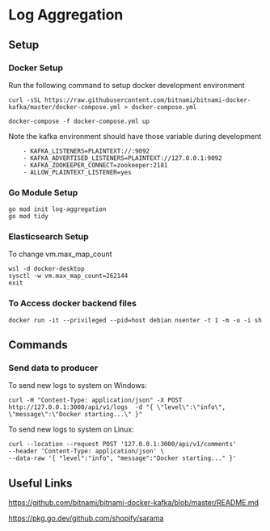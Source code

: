 # Log Aggregation

## Setup

### Docker Setup
Run the following command to setup docker development environment

```
curl -sSL https://raw.githubusercontent.com/bitnami/bitnami-docker-kafka/master/docker-compose.yml > docker-compose.yml

docker-compose -f docker-compose.yml up
```

Note the kafka environment should have those variable during development

```
    - KAFKA_LISTENERS=PLAINTEXT://:9092
    - KAFKA_ADVERTISED_LISTENERS=PLAINTEXT://127.0.0.1:9092
    - KAFKA_ZOOKEEPER_CONNECT=zookeeper:2181
    - ALLOW_PLAINTEXT_LISTENER=yes
```

### Go Module Setup

```
go mod init log-aggregation
go mod tidy
```
### Elasticsearch Setup
To change vm.max_map_count
```
wsl -d docker-desktop
sysctl -w vm.max_map_count=262144
exit
```

### To Access docker backend files
```
docker run -it --privileged --pid=host debian nsenter -t 1 -m -u -i sh
```

## Commands

### Send data to producer
To send new logs to system on Windows:
```
curl -H "Content-Type: application/json" -X POST http://127.0.0.1:3000/api/v1/logs  -d "{ \"level\":\"info\", \"message\":\"Docker starting...\" }"
```

To send new logs to system on Linux:
```
curl --location --request POST '127.0.0.1:3000/api/v1/comments' 
--header 'Content-Type: application/json' \
--data-raw '{ "level":"info", "message":"Docker starting..." }'
```

## Useful Links
https://github.com/bitnami/bitnami-docker-kafka/blob/master/README.md

https://pkg.go.dev/github.com/shopify/sarama